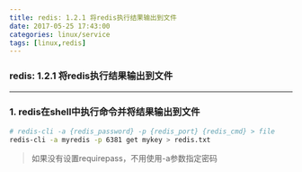 ```yaml
---
title: redis: 1.2.1 将redis执行结果输出到文件
date: 2017-05-25 17:43:00
categories: linux/service
tags: [linux,redis]
---
```

### redis: 1.2.1 将redis执行结果输出到文件

---

### 1. redis在shell中执行命令并将结果输出到文件
``` bash
# redis-cli -a {redis_password} -p {redis_port} {redis_cmd} > file
redis-cli -a myredis -p 6381 get mykey > redis.txt
```
> 如果没有设置requirepass，不用使用-a参数指定密码
